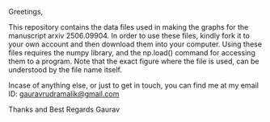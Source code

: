 Greetings,

This repository contains the data files used in making the graphs for the manuscript arxiv 2506.09904. 
In order to use these files, kindly fork it to your own account and then download them into your computer.
Using these files requires the numpy library, and the np.load() command for accessing them to a program.
Note that the exact figure where the file is used, can be understood by the file name itself.

Incase of anything else, or just to get in touch, you can find me at my email ID: gauravrudramalik@gmail.com

Thanks and Best Regards
Gaurav

